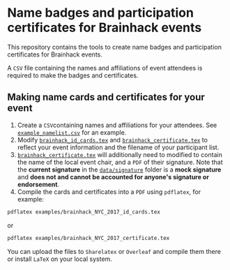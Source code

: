 # Name badges and participation certificates for Brainhack events

This repository contains the tools to create name badges and participation
certificates for Brainhack events.

A `CSV` file containing the names and affiliations of event attendees is
required to make the badges and certificates.

## Making name cards and certificates for your event

1. Create a `CSV`containing names and affiliations for your attendees. See
[`example_namelist.csv`](data/namelist/example_namelist.csv) for an example.
2. Modify [`brainhack_id_cards.tex`](latex/brainhack_id_cards.tex) and [`brainhack_certificate.tex`](
latex/brainhack_NYC_2017_certificate.tex) to reflect your event information and
the filename of your participant list.
3. [`brainhack_certificate.tex`](latex/brainhack_NYC_2017_certificate.tex) will
additionally need to modified to contain the name of the local event chair, and
a `PDF` of their signature. Note that the **current signature** in the
[`data/signature`](data/signature) folder is a **mock signature** and **does not
and cannot be accounted for anyone's signature or endorsement**.
4. Compile the cards and certificates into a `PDF` using `pdflatex`, for
example:

```bash
pdflatex examples/brainhack_NYC_2017_id_cards.tex
```
or
```bash
pdflatex examples/brainhack_NYC_2017_certificate.tex
```

You can upload the files to `Sharelatex` or `Overleaf` and compile them there
or install `LaTeX` on your local system.
